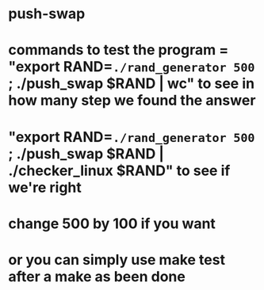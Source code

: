 # push-swap

# commands to test the program = "export RAND=`./rand_generator 500` ; ./push_swap $RAND | wc" to see in how many step we found the answer
#								 "export RAND=`./rand_generator 500` ; ./push_swap $RAND | ./checker_linux $RAND"  to see if we're right
#															change 500 by 100 if you want
#								or you can simply use make test after a make as been done